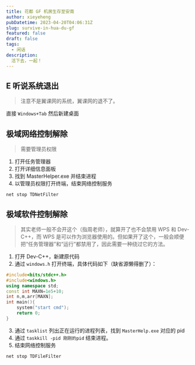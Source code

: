 ```yaml
---
title: 花都 GF 机房生存至安南
author: xieyeheng
pubDatetime: 2023-04-20T04:06:31Z
slug: survive-in-hua-du-gf
featured: false
draft: false
tags:
  - 闲话
description:
  活下去，一起！
---
```


## E 听说系统退出

> 注意不是翼课网的系统，翼课网的退不了。

直接 `Windows+Tab` 然后新建桌面

## 极域网络控制解除

> 需要管理员权限

1. 打开任务管理器
2. 打开详细信息面板
3. 找到 MasterHelper.exe 并结束进程
4.  以管理员权限打开终端，结束网络控制服务

```
net stop TDNetFilter
```

## 极域软件控制解除

> 其实老师一般不会开这个（指周老师），就算开了也不会禁用 WPS 和 Dev-C++，而 WPS 是可以作为浏览器使用的。但如果开了这个，一般会顺便把“任务管理器”和“运行”都禁用了，因此需要一种绕过它的方法。

1. 打开 Dev-C++，新建原代码
2. 通过 `windows.h` 打开终端，具体代码如下（缺省源懒得删了）：

```cpp
#include<bits/stdc++.h>
#include<windows.h> 
using namespace std;
const int MAXN=1e5+10;
int n,m,arr[MAXN];
int main(){
	system("start cmd");
	return 0;
}

```


3. 通过 `tasklist` 列出正在运行的进程列表，找到 `MasterHelp.exe` 对应的 pid
4. 通过 `taskkill -pid 刚刚的pid` 结束进程。
5. 结束网络控制服务

```
net stop TDFileFilter
```


